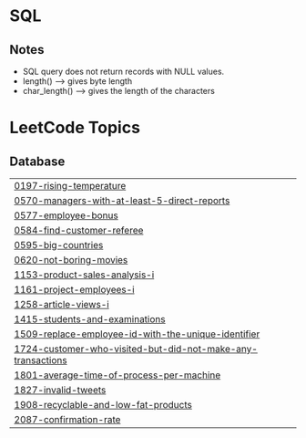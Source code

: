 # SQL
## Notes
- SQL query does not return records with NULL values.
- length() --> gives byte length 
- char_length() --> gives the length of the characters
<!---LeetCode Topics Start-->
# LeetCode Topics
## Database
|  |
| ------- |
| [0197-rising-temperature](https://github.com/anushkaa-ambuj/SQL/tree/master/0197-rising-temperature) |
| [0570-managers-with-at-least-5-direct-reports](https://github.com/anushkaa-ambuj/SQL/tree/master/0570-managers-with-at-least-5-direct-reports) |
| [0577-employee-bonus](https://github.com/anushkaa-ambuj/SQL/tree/master/0577-employee-bonus) |
| [0584-find-customer-referee](https://github.com/anushkaa-ambuj/SQL/tree/master/0584-find-customer-referee) |
| [0595-big-countries](https://github.com/anushkaa-ambuj/SQL/tree/master/0595-big-countries) |
| [0620-not-boring-movies](https://github.com/anushkaa-ambuj/SQL/tree/master/0620-not-boring-movies) |
| [1153-product-sales-analysis-i](https://github.com/anushkaa-ambuj/SQL/tree/master/1153-product-sales-analysis-i) |
| [1161-project-employees-i](https://github.com/anushkaa-ambuj/SQL/tree/master/1161-project-employees-i) |
| [1258-article-views-i](https://github.com/anushkaa-ambuj/SQL/tree/master/1258-article-views-i) |
| [1415-students-and-examinations](https://github.com/anushkaa-ambuj/SQL/tree/master/1415-students-and-examinations) |
| [1509-replace-employee-id-with-the-unique-identifier](https://github.com/anushkaa-ambuj/SQL/tree/master/1509-replace-employee-id-with-the-unique-identifier) |
| [1724-customer-who-visited-but-did-not-make-any-transactions](https://github.com/anushkaa-ambuj/SQL/tree/master/1724-customer-who-visited-but-did-not-make-any-transactions) |
| [1801-average-time-of-process-per-machine](https://github.com/anushkaa-ambuj/SQL/tree/master/1801-average-time-of-process-per-machine) |
| [1827-invalid-tweets](https://github.com/anushkaa-ambuj/SQL/tree/master/1827-invalid-tweets) |
| [1908-recyclable-and-low-fat-products](https://github.com/anushkaa-ambuj/SQL/tree/master/1908-recyclable-and-low-fat-products) |
| [2087-confirmation-rate](https://github.com/anushkaa-ambuj/SQL/tree/master/2087-confirmation-rate) |
<!---LeetCode Topics End-->
